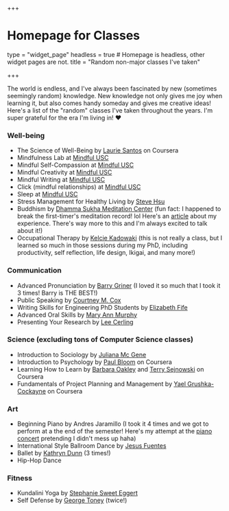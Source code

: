 +++
# Homepage for Classes

type = "widget_page"
headless = true  # Homepage is headless, other widget pages are not.
title = "Random non-major classes I've taken"

+++

The world is endless, and I've always been fascinated by new (sometimes seemingly random) knowledge. New knowledge not only gives me joy when learning it, but also comes handy someday and gives me creative ideas! Here's a list of the "random" classes I've taken throughout the years. I'm super grateful for the era I'm living in! ❤

### Well-being
- The Science of Well-Being by [Laurie Santos](https://psychology.yale.edu/people/laurie-santos) on Coursera
- Mindfulness Lab at [Mindful USC](https://mindful.usc.edu/)
- Mindful Self-Compassion at [Mindful USC](https://mindful.usc.edu/)
- Mindful Creativity at [Mindful USC](https://mindful.usc.edu/)
- Mindful Writing at [Mindful USC](https://mindful.usc.edu/)
- Click (mindful relationships) at [Mindful USC](https://mindful.usc.edu/)
- Sleep at [Mindful USC](https://mindful.usc.edu/)
- Stress Management for Healthy Living by [Steve Hsu](https://dornsife.usc.edu/phed/people/)
- Buddhism by [Dhamma Sukha Meditation Center](https://www.dhammasukha.org/) (fun fact: I happened to break the first-timer's meditation record! lol Here's an [article](https://findingdhammasukha.blogspot.com/2021/10/meditator-spotlight-yixue_5.html) about my experience. There's way more to this and I'm always excited to talk about it!)
- Occupational Therapy by [Kelcie Kadowaki](https://chan.usc.edu/people/faculty/Kelcie_Kadowaki) (this is not really a class, but I learned so much in those sessions during my PhD, including productivity, self reflection, life design, Ikigai, and many more!)


### Communication
- Advanced Pronunciation by [Barry Griner](https://dornsife.usc.edu/cf/faculty-and-staff/faculty.cfm?pid=1008171) (I loved it so much that I took it 3 times! Barry is THE BEST!)
- Public Speaking by [Courtney M. Cox](https://www.linkedin.com/in/courtmcox/)
- Writing Skills for Engineering PhD Students by [Elizabeth Fife](https://viterbi.usc.edu/directory/faculty/Fife/Elizabeth)
- Advanced Oral Skills by [Mary Ann Murphy](https://ali.usc.edu/faculty-staff/)
- Presenting Your Research by [Lee Cerling](https://www.marshall.usc.edu/personnel/lee-cerling)

### Science (excluding tons of Computer Science classes)
- Introduction to Sociology by [Juliana Mc Gene](https://dornsife.usc.edu/cf/soci/soci_faculty_display.cfm?Person_ID=1058658)
- Introduction to Psychology by [Paul Bloom](https://psychology.yale.edu/people/paul-bloom) on Coursera
- Learning How to Learn by [Barbara Oakley](https://barbaraoakley.com/) and [Terry Sejnowski](https://www.salk.edu/scientist/terrence-sejnowski/) on Coursera
- Fundamentals of Project Planning and Management by [Yael Grushka-Cockayne](https://www.darden.virginia.edu/faculty-research/directory/yael-grushka-cockayne) on Coursera

  
### Art
- Beginning Piano by Andres Jaramillo (I took it 4 times and we got to perform at a the end of the semester! Here's my attempt at the [piano concert](https://youtube.com/playlist?list=PLFckxHEE6q5uTLqKe8aziizLPD8fDi19c) pretending I didn't mess up haha)
- International Style Ballroom Dance by [Jesus Fuentes](https://kaufman.usc.edu/faculty/jesus-fuentes/)
- Ballet by [Kathryn Dunn](https://kaufman.usc.edu/faculty/kathryn-dunn/) (3 times!)
- Hip-Hop Dance

### Fitness
  + Kundalini Yoga by [Stephanie Sweet Eggert](https://www.linkedin.com/in/stephanie-sweet-eggert-2b014414/)
  + Self Defense by [George Toney](https://dornsife.usc.edu/phed/people/) (twice!)